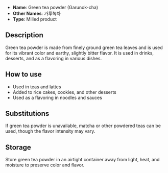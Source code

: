 - **Name**: Green tea powder (Garunok-cha)
- **Other Names**: 가루녹차
- **Type**: Milled product

## Description

Green tea powder is made from finely ground green tea leaves and is used for its vibrant color and earthy, slightly bitter flavor. It is used in drinks, desserts, and as a flavoring in various dishes.

## How to use

- Used in teas and lattes
- Added to rice cakes, cookies, and other desserts
- Used as a flavoring in noodles and sauces

## Substitutions

If green tea powder is unavailable, matcha or other powdered teas can be used, though the flavor intensity may vary.

## Storage

Store green tea powder in an airtight container away from light, heat, and moisture to preserve color and flavor. 
